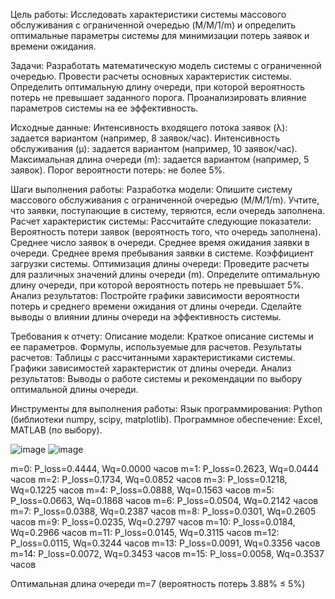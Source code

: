Цель работы:
Исследовать характеристики системы массового обслуживания с ограниченной очередью (M/M/1/m) и определить оптимальные параметры системы для минимизации потерь заявок и времени ожидания.

Задачи:
Разработать математическую модель системы с ограниченной очередью.
Провести расчеты основных характеристик системы.
Определить оптимальную длину очереди, при которой вероятность потерь не превышает заданного порога.
Проанализировать влияние параметров системы на ее эффективность.

Исходные данные:
Интенсивность входящего потока заявок (λ): задается вариантом (например, 8 заявок/час).
Интенсивность обслуживания (μ): задается вариантом (например, 10 заявок/час).
Максимальная длина очереди (m): задается вариантом (например, 5 заявок).
Порог вероятности потерь: не более 5%.

Шаги выполнения работы:
Разработка модели:
Опишите систему массового обслуживания с ограниченной очередью (M/M/1/m).
Учтите, что заявки, поступающие в систему, теряются, если очередь заполнена.
Расчет характеристик системы:
Рассчитайте следующие показатели:
Вероятность потери заявок (вероятность того, что очередь заполнена).
Среднее число заявок в очереди.
Среднее время ожидания заявки в очереди.
Среднее время пребывания заявки в системе.
Коэффициент загрузки системы.
Оптимизация длины очереди:
Проведите расчеты для различных значений длины очереди (m).
Определите оптимальную длину очереди, при которой вероятность потерь не превышает 5%.
Анализ результатов:
Постройте графики зависимости вероятности потерь и среднего времени ожидания от длины очереди.
Сделайте выводы о влиянии длины очереди на эффективность системы.

Требования к отчету:
Описание модели:
Краткое описание системы и ее параметров.
Формулы, используемые для расчетов.
Результаты расчетов:
Таблицы с рассчитанными характеристиками системы.
Графики зависимостей характеристик от длины очереди.
Анализ результатов:
Выводы о работе системы и рекомендации по выбору оптимальной длины очереди.

Инструменты для выполнения работы:
Язык программирования: Python (библиотеки numpy, scipy, matplotlib).
Программное обеспечение: Excel, MATLAB (по выбору).


![image](https://github.com/user-attachments/assets/bfc33fd0-5106-4335-9cc1-655cb39dbfdf)
![image](https://github.com/user-attachments/assets/0112331e-648e-4f19-adf7-bb175e34bfd3)


m=0: P_loss=0.4444, Wq=0.0000 часов
m=1: P_loss=0.2623, Wq=0.0444 часов
m=2: P_loss=0.1734, Wq=0.0852 часов
m=3: P_loss=0.1218, Wq=0.1225 часов
m=4: P_loss=0.0888, Wq=0.1563 часов
m=5: P_loss=0.0663, Wq=0.1868 часов
m=6: P_loss=0.0504, Wq=0.2142 часов
m=7: P_loss=0.0388, Wq=0.2387 часов
m=8: P_loss=0.0301, Wq=0.2605 часов
m=9: P_loss=0.0235, Wq=0.2797 часов
m=10: P_loss=0.0184, Wq=0.2966 часов
m=11: P_loss=0.0145, Wq=0.3115 часов
m=12: P_loss=0.0115, Wq=0.3244 часов
m=13: P_loss=0.0091, Wq=0.3356 часов
m=14: P_loss=0.0072, Wq=0.3453 часов
m=15: P_loss=0.0058, Wq=0.3537 часов

Оптимальная длина очереди m=7 (вероятность потерь 3.88% ≤ 5%)


